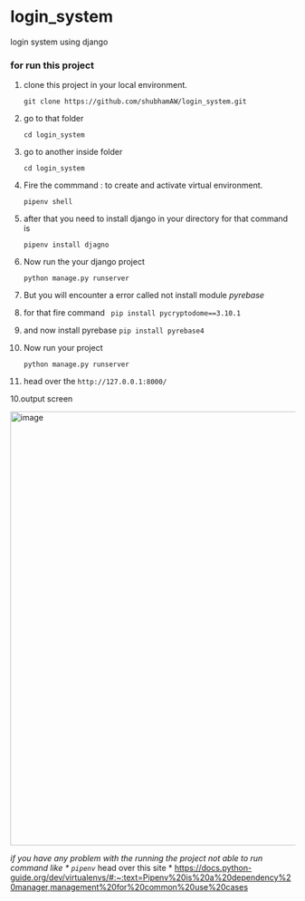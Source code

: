 # login_system
login system using django


### for run this project 

1. clone this project in your local environment.

    ``` git clone https://github.com/shubhamAW/login_system.git ```

2. go to that folder

    ``` cd login_system ```

3. go to another inside folder

    ```cd login_system ```

4. Fire the commmand : to create and activate virtual environment.

    ``` pipenv shell ```

5. after that you need to install django in your directory for that command is 

    ``` pipenv install djagno ```

6. Now run the your django project 

    ``` python manage.py runserver ```

7. But you will encounter a error called not install module *pyrebase* 

  1. for that fire command 
      ``` pip install pycryptodome==3.10.1```
  2. and now install pyrebase
      ```pip install pyrebase4 ```
    
8. Now run your project 

    ``` python manage.py runserver ```

9. head over the ```http://127.0.0.1:8000/ ```

10.output screen 

<img width="766" alt="image" src="https://user-images.githubusercontent.com/66414385/170848600-c830a3ed-4ea6-4622-8059-e7c8eddae34c.png">


*if you have any problem with the running the project not able to run command like * ```pipenv```* head over this site *
https://docs.python-guide.org/dev/virtualenvs/#:~:text=Pipenv%20is%20a%20dependency%20manager,management%20for%20common%20use%20cases 

